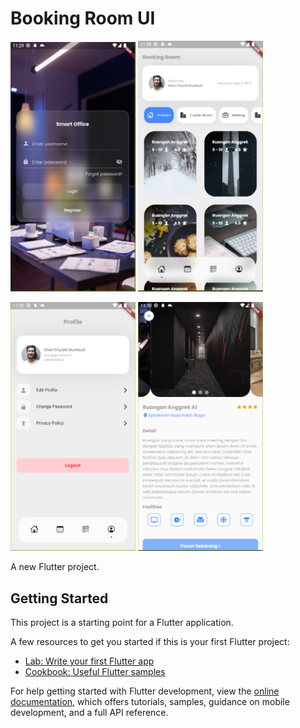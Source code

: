 # Booking Room UI

<p float="left">
  <img src="/pic1.png" width="200" />
  <img src="/pic2.png" width="200" />
</p>
<p float="left">
  <img src="/pic3.png" width="200" />
  <img src="/pic4.png" width="200" /> 
</p>

A new Flutter project.

## Getting Started

This project is a starting point for a Flutter application.

A few resources to get you started if this is your first Flutter project:

- [Lab: Write your first Flutter app](https://docs.flutter.dev/get-started/codelab)
- [Cookbook: Useful Flutter samples](https://docs.flutter.dev/cookbook)

For help getting started with Flutter development, view the
[online documentation](https://docs.flutter.dev/), which offers tutorials,
samples, guidance on mobile development, and a full API reference.
